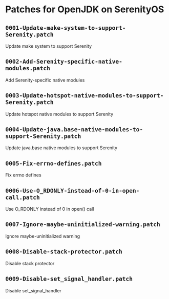 # Patches for OpenJDK on SerenityOS

## `0001-Update-make-system-to-support-Serenity.patch`

Update make system to support Serenity


## `0002-Add-Serenity-specific-native-modules.patch`

Add Serenity-specific native modules


## `0003-Update-hotspot-native-modules-to-support-Serenity.patch`

Update hotspot native modules to support Serenity


## `0004-Update-java.base-native-modules-to-support-Serenity.patch`

Update java.base native modules to support Serenity


## `0005-Fix-errno-defines.patch`

Fix errno defines


## `0006-Use-O_RDONLY-instead-of-0-in-open-call.patch`

Use O_RDONLY instead of 0 in open() call


## `0007-Ignore-maybe-uninitialized-warning.patch`

Ignore maybe-uninitialized warning


## `0008-Disable-stack-protector.patch`

Disable stack protector


## `0009-Disable-set_signal_handler.patch`

Disable set_signal_handler


